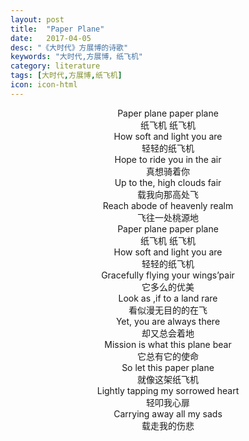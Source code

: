 ```yaml
---
layout: post
title:  "Paper Plane"
date:   2017-04-05
desc: "《大时代》方展博的诗歌"
keywords: "大时代,方展博，纸飞机"
category: literature
tags: [大时代,方展博,纸飞机]
icon: icon-html
---
```

<center>Paper plane paper plane</center>
<center>纸飞机 纸飞机</center>
<center>How soft and light you are</center> 
<center>轻轻的纸飞机</center>
<center>Hope to ride you in the air</center> 
<center>真想骑着你</center>
<center>Up to the, high clouds fair</center> 
<center>载我向那高处飞</center>
<center>Reach abode of heavenly realm</center> 
<center>飞往一处桃源地</center>
<center>Paper plane paper plane</center> 
<center>纸飞机 纸飞机</center>
<center>How soft and light you are</center> 
<center>轻轻的纸飞机</center>
<center>Gracefully flying your wings’pair</center> 
<center>它多么的优美</center>
<center>Look as ,if to a land rare</center> 
<center>看似漫无目的的在飞</center>
<center>Yet, you are always there </center>
<center>却又总会着地</center>
<center>Mission is what this plane bear</center>
<center>它总有它的使命</center>
<center>So let this paper plane</center>
<center>就像这架纸飞机</center>
<center>Lightly tapping my sorrowed heart </center>
<center>轻叩我心扉</center>
<center>Carrying away all my sads </center>
<center>载走我的伤悲</center>

　　

	


	   
	
	

	

	